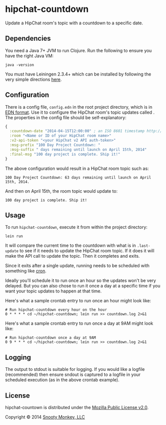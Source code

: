 # hipchat-countdown

Update a HipChat room's topic with a countdown to a specific date.

## Dependencies

You need a Java 7+ JVM to run Clojure. Run the following to ensure you have the right Java VM:

```console
java -version
```

You must have Leiningen 2.3.4+ which can be installed by following the very simple directions [here](http://leiningen.org/).

## Configuration

There is a config file, `config.edn` in the root project directory, which is in [EDN format](https://github.com/edn-format/edn). Use it to configure the HipChat room's topic updates called . The properties in the config file should be self-explanatory:

```clojure
{
  :countdown-date "2014-04-15T12:00:00" ; an ISO 8601 timestamp http://www.w3.org/TR/NOTE-datetime
  :room "<Name or ID of your HipChat room name>"
  :v2-api-token "<your HipChat v2 API auth-token>"
  :msg-prefix "100 Day Project Countdown: "
  :msg-suffix " days remaining until launch on April 15th, 2014"
  :final-msg "100 day project is complete. Ship it!"
}
```

The above configuration would result in a HipChat room topic such as:

```
100 Day Project Countdown: 63 days remaining until launch on April 15th, 2014.
```

And then on April 15th, the room topic would update to:

```
100 day project is complete. Ship it!
```

## Usage

To run `hipchat-countdown`, execute it from within the project directory:

```console
lein run
```

It will compare the current time to the countdown with what is in ```.last-update``` to see if it needs to update the HipChat room topic. If it does it will make the API call to update the topic. Then it completes and exits.

Since it exits after a single update, running needs to be scheduled with something like [cron](http://en.wikipedia.org/wiki/Cron).

Ideally you'll schedule it to run once an hour so the updates won't be very delayed. But you can also chose to run it once a day at a specific time if you want your topic updates to happen at that time.

Here's what a sample crontab entry to run once an hour might look like:

```
# Run hipchat-countdown every hour on the hour
0 * * * * cd ~/hipchat-countdown; lein run >> countdown.log 2>&1
```

Here's what a sample crontab entry to run once a day at 9AM might look like:

```
# Run hipchat-countdown once a day at 9AM
0 9 * * * cd ~/hipchat-countdown; lein run >> countdown.log 2>&1
```

## Logging

The output to stdout is suitable for logging. If you would like a logfile (recommended) then ensure sndout is captured to a logfile in your scheduled execution (as in the above crontab example).

## License

hipchat-countown is distributed under the [Mozilla Public License v2.0](http://www.mozilla.org/MPL/2.0/).

Copyright © 2014 [Snooty Monkey, LLC](http://snootymonkey.com/)